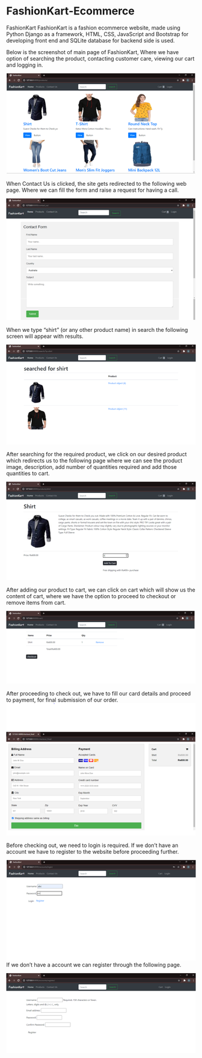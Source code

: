 # FashionKart-Ecommerce
FashionKart
FashionKart is a fashion ecommerce website, made using Python Django as a framework, HTML, CSS, JavaScript and Bootstrap for developing front end and SQLite database for backend side is used.  

Below is the screenshot of main page of FashionKart, Where we have option of searching the product, contacting customer care, viewing our cart and logging in.  

![ex](https://github.com/Bhavitg/FashionKart-Ecommerce/blob/master/Screenshots/Main.PNG)

When Contact Us is clicked, the site gets redirected to the following web page. Where we can fill the form and raise a request for having a call.  

![ex1](https://github.com/Bhavitg/FashionKart-Ecommerce/blob/master/Screenshots/Contact.PNG)
  
When we type “shirt” (or any other product name) in search the following screen will appear with results.  

![ex2](https://github.com/Bhavitg/FashionKart-Ecommerce/blob/master/Screenshots/Search.PNG)
 
After searching for the required product, we click on our desired product which redirects us to the following page where we can see the product image, description, add number of quantities required and add those quantities to cart.  

![ex3](https://github.com/Bhavitg/FashionKart-Ecommerce/blob/master/Screenshots/Shirt.PNG)

After adding our product to cart, we can click on cart which will show us the content of cart, where we have the option to proceed to checkout or remove items from cart.  

![ex4](https://github.com/Bhavitg/FashionKart-Ecommerce/blob/master/Screenshots/Cart.PNG)
 
After proceeding to check out, we have to fill our card details and proceed to payment, for final submission of our order. 
![ex5](https://github.com/Bhavitg/FashionKart-Ecommerce/blob/master/Screenshots/Checkout.PNG)

Before checking out, we need to login is required. If we don’t have an account we have to register to the website before proceeding further.  

![ex1](https://github.com/Bhavitg/FashionKart-Ecommerce/blob/master/Screenshots/Login.PNG)  
If we don’t have a account we can register through the following page.  

![ex1](https://github.com/Bhavitg/FashionKart-Ecommerce/blob/master/Screenshots/Register.PNG)
